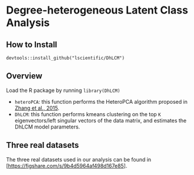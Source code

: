 # Degree-heterogeneous Latent Class Analysis

## How to Install
```devtools::install_github("lscientific/DhLCM")```

## Overview
Load the R package by running
```library(DhLCM)```
- ```heteroPCA```: this function performs the HeteroPCA algorithm proposed in [Zhang et al., 2015](https://arxiv.org/abs/1810.08316).
- ```DhLCM```: this function performs kmeans clustering on the top ```K``` eigenvectors/left singular vectors of the data matrix, and estimates the DhLCM model parameters.

## Three real datasets
The three real datasets used in our analysis can be found in [https://figshare.com/s/9b4d5964af498d167e85].
